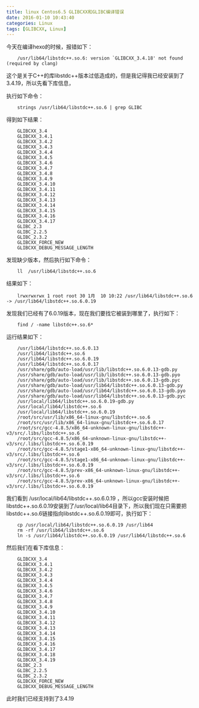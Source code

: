 ```yaml
---
title: linux Centos6.5 GLIBCXX和GLIBC编译错误
date: 2016-01-10 10:43:40
categories: Linux
tags: [GLIBCXX, Linux]
---
```

今天在编译hexo的时候，报错如下：
``` linux
    /usr/lib64/libstdc++.so.6: version `GLIBCXX_3.4.18' not found (required by clang)
```
这个是关于C++的库libstdc++版本过低造成的，但是我记得我已经安装到了3.4.19，所以先看下库信息，

<!--more-->

执行如下命令：
``` linux
    strings /usr/lib64/libstdc++.so.6 | grep GLIBC
```
得到如下结果：
``` linux
    GLIBCXX_3.4
    GLIBCXX_3.4.1
    GLIBCXX_3.4.2
    GLIBCXX_3.4.3
    GLIBCXX_3.4.4
    GLIBCXX_3.4.5
    GLIBCXX_3.4.6
    GLIBCXX_3.4.7
    GLIBCXX_3.4.8
    GLIBCXX_3.4.9
    GLIBCXX_3.4.10
    GLIBCXX_3.4.11
    GLIBCXX_3.4.12
    GLIBCXX_3.4.13
    GLIBCXX_3.4.14
    GLIBCXX_3.4.15
    GLIBCXX_3.4.16
    GLIBCXX_3.4.17
    GLIBC_2.3
    GLIBC_2.2.5
    GLIBC_2.3.2
    GLIBCXX_FORCE_NEW
    GLIBCXX_DEBUG_MESSAGE_LENGTH
```
发现缺少版本，然后执行如下命令：
``` linux
    ll  /usr/lib64/libstdc++.so.6  
```
结果如下：
``` linux
    lrwxrwxrwx 1 root root 30 1月  10 10:22 /usr/lib64/libstdc++.so.6 -> /usr/lib64/libstdc++.so.6.0.19
```
发现我们已经有了6.0.19版本，现在我们要找它被装到哪里了，执行如下：
``` linux
    find / -name libstdc++.so.6*  
```
运行结果如下：
``` linux
    /usr/lib64/libstdc++.so.6.0.13
    /usr/lib64/libstdc++.so.6
    /usr/lib64/libstdc++.so.6.0.19
    /usr/lib64/libstdc++.so.6.0.17
    /usr/share/gdb/auto-load/usr/lib/libstdc++.so.6.0.13-gdb.py
    /usr/share/gdb/auto-load/usr/lib/libstdc++.so.6.0.13-gdb.pyo
    /usr/share/gdb/auto-load/usr/lib/libstdc++.so.6.0.13-gdb.pyc
    /usr/share/gdb/auto-load/usr/lib64/libstdc++.so.6.0.13-gdb.py
    /usr/share/gdb/auto-load/usr/lib64/libstdc++.so.6.0.13-gdb.pyo
    /usr/share/gdb/auto-load/usr/lib64/libstdc++.so.6.0.13-gdb.pyc
    /usr/local/lib64/libstdc++.so.6.0.19-gdb.py
    /usr/local/lib64/libstdc++.so.6
    /usr/local/lib64/libstdc++.so.6.0.19
    /root/src/usr/lib/x86_64-linux-gnu/libstdc++.so.6
    /root/src/usr/lib/x86_64-linux-gnu/libstdc++.so.6.0.17
    /root/src/gcc-4.8.5/x86_64-unknown-linux-gnu/libstdc++-v3/src/.libs/libstdc++.so.6
    /root/src/gcc-4.8.5/x86_64-unknown-linux-gnu/libstdc++-v3/src/.libs/libstdc++.so.6.0.19
    /root/src/gcc-4.8.5/stage1-x86_64-unknown-linux-gnu/libstdc++-v3/src/.libs/libstdc++.so.6
    /root/src/gcc-4.8.5/stage1-x86_64-unknown-linux-gnu/libstdc++-v3/src/.libs/libstdc++.so.6.0.19
    /root/src/gcc-4.8.5/prev-x86_64-unknown-linux-gnu/libstdc++-v3/src/.libs/libstdc++.so.6
    /root/src/gcc-4.8.5/prev-x86_64-unknown-linux-gnu/libstdc++-v3/src/.libs/libstdc++.so.6.0.19
```
我们看到 /usr/local/lib64/libstdc++.so.6.0.19 ，所以gcc安装时候把libstdc++.so.6.0.19安装到了/usr/local/lib64目录下，所以我们现在只需要把libstdc++.so.6链接指向libstdc++.so.6.0.19即可，执行如下：
``` linux
    cp /usr/local/lib64/libstdc++.so.6.0.19 /usr/lib64 
    rm -rf /usr/lib64/libstdc++.so.6 
    ln -s /usr/lib64/libstdc++.so.6.0.19 /usr/lib64/libstdc++.so.6
```
然后我们在看下库信息：
``` linux
    GLIBCXX_3.4
    GLIBCXX_3.4.1
    GLIBCXX_3.4.2
    GLIBCXX_3.4.3
    GLIBCXX_3.4.4
    GLIBCXX_3.4.5
    GLIBCXX_3.4.6
    GLIBCXX_3.4.7
    GLIBCXX_3.4.8
    GLIBCXX_3.4.9
    GLIBCXX_3.4.10
    GLIBCXX_3.4.11
    GLIBCXX_3.4.12
    GLIBCXX_3.4.13
    GLIBCXX_3.4.14
    GLIBCXX_3.4.15
    GLIBCXX_3.4.16
    GLIBCXX_3.4.17
    GLIBCXX_3.4.18
    GLIBCXX_3.4.19
    GLIBC_2.3
    GLIBC_2.2.5
    GLIBC_2.3.2
    GLIBCXX_FORCE_NEW
    GLIBCXX_DEBUG_MESSAGE_LENGTH
```
此时我们已经支持到了3.4.19